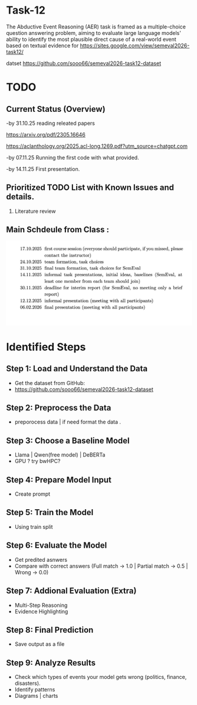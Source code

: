 # Task-12

The Abductive Event Reasoning (AER) task is framed as a multiple-choice question answering problem, aiming to evaluate large language models' ability to identify the most plausible direct cause of a real-world event based on textual evidence
for https://sites.google.com/view/semeval2026-task12/

datset https://github.com/sooo66/semeval2026-task12-dataset

#  TODO 




## Current Status (Overview)

-by 31.10.25    reading releated papers 

https://arxiv.org/pdf/2305.16646

https://aclanthology.org/2025.acl-long.1269.pdf?utm_source=chatgpt.com

-by 07.11.25   Running the first code with what provided.

-by 14.11.25   First presentation.


## Prioritized TODO List with Known Issues and details.

1. Literature review
   
   
 
## Main Schdeule from Class :
![schedule]( https://github.com/ayperiKhudaybergenova/Task-12/blob/main/Main%20Schedule.png)


# Identified Steps 
## Step 1: Load and Understand the Data
   - Get the dataset from GitHub:
   - https://github.com/sooo66/semeval2026-task12-dataset
   

## Step 2: Preprocess the Data
   - preporocess data | if need format the data .
   
## Step 3: Choose a Baseline Model
   -   Llama | Qwen(free model) | DeBERTa
   -   GPU ? try bwHPC?
     
## Step 4: Prepare Model Input
   - Create prompt
     
## Step 5: Train the Model
   - Using train split
     
## Step 6: Evaluate the Model
   - Get predited asnwers
   - Compare with correct answers (Full match → 1.0 | Partial match → 0.5 | Wrong → 0.0)
     
## Step 7: Addional Evaluation (Extra)
   - Multi-Step Reasoning
   - Evidence Highlighting
   
## Step 8: Final Prediction
   - Save output as a file
    
## Step 9: Analyze Results
   - Check which types of events your model gets wrong (politics, finance, disasters).
   - Identify patterns
   - Diagrams | charts 

